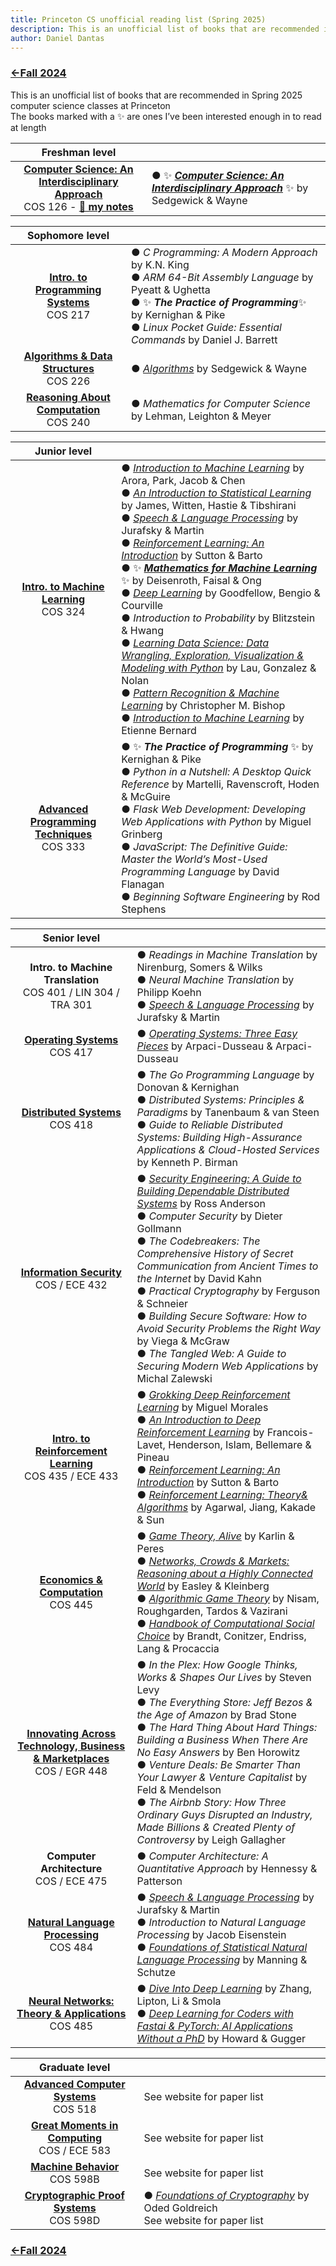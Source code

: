 ```yaml
---
title: Princeton CS unofficial reading list (Spring 2025)
description: This is an unofficial list of books that are recommended in Spring 2025 computer science classes at Princeton
author: Daniel Dantas
---
```


### [←Fall 2024](https://dantasfiles.com/2024/09/03/princeton-cs-fa24.html)

This is an unofficial list of books that are recommended in Spring 2025 computer science classes at Princeton\
The books marked with a ✨ are ones I’ve been interested enough in to read at length

| Freshman level | |
| :---: | --- |
| **[Computer Science: An Interdisciplinary Approach](https://www.cs.princeton.edu/courses/archive/spring25/cos126/)**<br>COS 126 - **[🌆 my notes](https://dantasfiles.com/2025/04/21/notes-on-princeton-cos-126.html)** | ● ✨ ***[Computer Science: An Interdisciplinary Approach](https://introcs.cs.princeton.edu/java/home/)*** ✨ by Sedgewick & Wayne | 

| Sophomore level | | 
| :---: | --- |
| **[Intro. to Programming Systems](https://www.cs.princeton.edu/courses/archive/spring25/cos217/)**<br>COS 217 | ● _C Programming: A Modern Approach_ by K.N. King<br> ● _ARM 64-Bit Assembly Language_ by Pyeatt & Ughetta<br> ● ✨ ***The Practice of Programming***✨ by Kernighan & Pike<br> ● _Linux Pocket Guide: Essential Commands_ by Daniel J. Barrett | 
| **[Algorithms & Data Structures](https://www.cs.princeton.edu/courses/archive/spring25/cos226/)** <br>COS 226 | ● _[Algorithms](https://algs4.cs.princeton.edu/home/)_ by Sedgewick & Wayne |
| **[Reasoning About Computation](https://www.cs.princeton.edu/courses/archive/spring25/cos240/)** <br> COS 240 | ● _Mathematics for Computer Science_ by Lehman, Leighton & Meyer |

| Junior level | |
| :---: | --- |
| **[Intro. to Machine Learning](https://princeton-cos324.github.io/)**<br> COS 324 | ● _[Introduction to Machine Learning](https://princeton-introml.github.io/)_ by Arora, Park, Jacob & Chen<br> ● _[An Introduction to Statistical Learning](https://www.statlearning.com/)_ by James, Witten, Hastie & Tibshirani<br> ● _[Speech & Language Processing](https://web.stanford.edu/~jurafsky/slp3/)_ by Jurafsky & Martin<br> ● _[Reinforcement Learning: An Introduction](http://incompleteideas.net/book/the-book-2nd.html)_ by Sutton & Barto<br> ● ✨ ***[Mathematics for Machine Learning](https://mml-book.github.io/)*** ✨ by Deisenroth, Faisal & Ong<br> ● _[Deep Learning](https://www.deeplearningbook.org/)_ by Goodfellow, Bengio & Courville<br> ● _Introduction to Probability_ by Blitzstein & Hwang<br> ● _[Learning Data Science: Data Wrangling, Exploration, Visualization & Modeling with Python](https://learningds.org/)_ by Lau, Gonzalez & Nolan<br> ● _[Pattern Recognition & Machine Learning](https://www.microsoft.com/en-us/research/publication/pattern-recognition-machine-learning/)_ by Christopher M. Bishop<br> ●  _[Introduction to Machine Learning](https://www.wolfram.com/language/introduction-machine-learning/)_ by Etienne Bernard | 
| **[Advanced Programming Techniques](https://www.cs.princeton.edu/courses/archive/spring25/cos333/)** <br> COS 333 | ● ✨ ***The Practice of Programming*** ✨ by Kernighan & Pike<br> ●  _Python in a Nutshell: A Desktop Quick Reference_ by Martelli, Ravenscroft, Hoden & McGuire<br> ●  _Flask Web Development: Developing Web Applications with Python_ by Miguel Grinberg<br> ●  _JavaScript: The Definitive Guide: Master the World’s Most-Used Programming Language_ by David Flanagan <br> ● _Beginning Software Engineering_ by Rod Stephens | 

| Senior level | |
| :---: | --- |
| **Intro. to Machine Translation** <br> COS 401 / LIN 304 / TRA 301 | ● _Readings in Machine Translation_ by Nirenburg, Somers & Wilks <br> ● _Neural Machine Translation_ by Philipp Koehn <br> ● _[Speech & Language Processing](https://web.stanford.edu/~jurafsky/slp3/)_ by Jurafsky & Martin |
| **[Operating Systems](https://www.cs.princeton.edu/courses/archive/spring25/cos417/)** <br> COS 417 | ● _[Operating Systems: Three Easy Pieces](https://pages.cs.wisc.edu/~remzi/OSTEP/)_ by Arpaci-Dusseau & Arpaci-Dusseau |
| **[Distributed Systems](https://www.cs.princeton.edu/courses/archive/spring25/cos418/)** <br> COS 418 | ● *The Go Programming Language* by Donovan & Kernighan <br> ● *Distributed Systems: Principles & Paradigms* by Tanenbaum & van Steen <br> ● *Guide to Reliable Distributed Systems: Building High-Assurance Applications & Cloud-Hosted Services* by Kenneth P. Birman |
| **[Information Security](https://ece432-spring25.github.io/)** <br> COS / ECE 432 | ● _[Security Engineering: A Guide to Building Dependable Distributed Systems](https://www.cl.cam.ac.uk/archive/rja14/book.html)_ by Ross Anderson <br> ● _Computer Security_ by Dieter Gollmann <br> ● _The Codebreakers: The Comprehensive History of Secret Communication from Ancient Times to the Internet_ by David Kahn <br> ● _Practical Cryptography_ by Ferguson & Schneier <br> ● _Building Secure Software: How to Avoid Security Problems the Right Way_ by Viega & McGraw <br> ● _The Tangled Web: A Guide to Securing Modern Web Applications_ by Michal Zalewski |
| **[Intro. to Reinforcement Learning](https://ben-eysenbach.github.io/intro-rl/)** <br> COS 435 / ECE 433 | ● _[Grokking Deep Reinforcement Learning](https://github.com/mimoralea/gdrl)_ by Miguel Morales <br> ● _[An Introduction to Deep Reinforcement Learning](https://arxiv.org/abs/1811.12560)_ by Francois-Lavet, Henderson, Islam, Bellemare & Pineau <br> ●  _[Reinforcement Learning: An Introduction](http://incompleteideas.net/book/the-book-2nd.html)_ by Sutton & Barto <br> ● _[Reinforcement Learning: Theory& Algorithms](https://rltheorybook.github.io/)_ by Agarwal, Jiang, Kakade & Sun |
| **[Economics & Computation](https://www.cs.princeton.edu/courses/archive/spring25/cos445/)** <br> COS 445 | ● _[Game Theory, Alive](https://homes.cs.washington.edu/~karlin/)_ by Karlin & Peres <br> ● _[Networks, Crowds & Markets: Reasoning about a Highly Connected World](https://www.cs.cornell.edu/home/kleinber/networks-book/)_ by Easley & Kleinberg <br> ● _[Algorithmic Game Theory](https://www.cambridge.org/us/universitypress/subjects/computer-science/algorithmics-complexity-computer-algebra-and-computational-g/algorithmic-game-theory?format=HB)_ by Nisam, Roughgarden, Tardos & Vazirani <br> ● _[Handbook of Computational Social Choice](https://www.cambridge.org/us/universitypress/subjects/computer-science/artificial-intelligence-and-natural-language-processing/handbook-computational-social-choice?format=HB&isbn=9781107060432)_ by Brandt, Conitzer, Endriss, Lang & Procaccia |
| **[Innovating Across Technology, Business & Marketplaces](https://www.cs.princeton.edu/courses/archive/spring25/cos448/)** <br> COS / EGR 448 | ● _In the Plex: How Google Thinks, Works & Shapes Our Lives_ by Steven Levy <br> ● _The Everything Store: Jeff Bezos & the Age of Amazon_ by Brad Stone <br> ● _The Hard Thing About Hard Things: Building a Business When There Are No Easy Answers_ by Ben Horowitz <br> ●  _Venture Deals: Be Smarter Than Your Lawyer & Venture Capitalist_ by Feld & Mendelson <br> ●  _The Airbnb Story: How Three Ordinary Guys Disrupted an Industry, Made Billions & Created Plenty of Controversy_ by Leigh Gallagher |
| **Computer Architecture** <br> COS / ECE 475 | ●  _Computer Architecture: A Quantitative Approach_ by Hennessy & Patterson |
| **[Natural Language Processing](https://princeton-nlp.github.io/cos484/)** <br> COS 484 | ● _[Speech & Language Processing](https://web.stanford.edu/~jurafsky/slp3/)_ by Jurafsky & Martin <br> ● _Introduction to Natural Language Processing_ by Jacob Eisenstein <br> ● _[Foundations of Statistical Natural Language Processing](https://nlp.stanford.edu/fsnlp/)_ by Manning & Schutze |
| **[Neural Networks: Theory & Applications](https://cos485.github.io/)** <br> COS 485 | ● _[Dive Into Deep Learning](https://d2l.ai/)_ by Zhang, Lipton, Li & Smola <br> ● _[Deep Learning for Coders with Fastai & PyTorch: AI Applications Without a PhD](https://course.fast.ai/)_ by Howard & Gugger |

| Graduate level | |
| :---: | --- |
| **[Advanced Computer Systems](https://www.cs.princeton.edu/courses/archive/spring25/cos418/518.html)** <br> COS 518 | See website for paper list |
| **[Great Moments in Computing](https://mrm.scholar.princeton.edu/document/21)** <br> COS / ECE 583 | See website for paper list |
| **[Machine Behavior](https://manoelhortaribeiro.github.io/teaching/spring2025_machine_behavior)** <br> COS 598B | See website for paper list |
| **[Cryptographic Proof Systems](https://sites.google.com/view/alex-lombardi/home/cos-598d-spring-2025-princeton)** <br> COS 598D | ●  _[Foundations of Cryptography](https://www.wisdom.weizmann.ac.il/~/oded/foc-book.html)_ by Oded Goldreich <br> See website for paper list |

### [←Fall 2024](https://dantasfiles.com/2024/09/03/princeton-cs-fa24.html)
